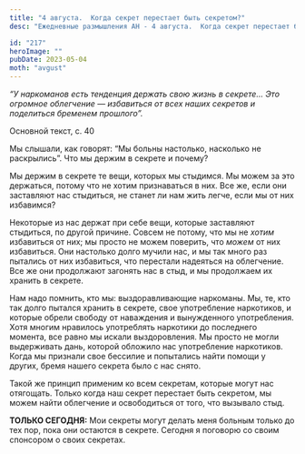 ```yaml
---
title: "4 августа.  Когда секрет перестает быть секретом?"
desc: "Ежедневные размышления АН - 4 августа.  Когда секрет перестает быть секретом?"

id: "217"
heroImage: ""
pubDate: 2023-05-04
moth: "avgust"
---
```


_“У наркоманов есть тенденция держать свою жизнь в секрете… Это огромное
облегчение — избавиться от всех наших секретов и поделиться бременем
прошлого”._

Основной текст, с. 40

Мы слышали, как говорят: “Мы больны настолько, насколько не раскрылись”. Что
мы держим в секрете и почему?

Мы держим в секрете те вещи, которых мы стыдимся. Мы можем за это держаться,
потому что не хотим признаваться в них. Все же, если они заставляют нас
стыдиться, не станет ли нам жить легче, если мы от них избавимся?

Некоторые из нас держат при себе вещи, которые заставляют стыдиться, по другой
причине. Совсем не потому, что мы не _хотим_ избавиться от них; мы просто не
можем поверить, что _можем_ от них избавиться. Они настолько долго мучили нас,
и мы так много раз пытались от них избавиться, что перестали надеяться на
облегчение. Все же они продолжают загонять нас в стыд, и мы продолжаем их
хранить в секрете.

Нам надо помнить, кто мы: выздоравливающие наркоманы. Мы, те, кто так долго
пытался хранить в секрете, свое употребление наркотиков, и которые обрели
свободу от наваждения и вынужденного употребления. Хотя многим нравилось
употреблять наркотики до последнего момента, все равно мы искали
выздоровления. Мы просто не могли выдерживать дань, которой обложило нас
употребление наркотиков. Когда мы признали свое бессилие и попытались найти
помощи у других, бремя нашего секрета было с нас снято.

Такой же принцип применим ко всем секретам, которые могут нас отягощать.
Только когда наш секрет перестает быть секретом, мы можем найти облегчение и
освободиться от того, что вызывало стыд.

**ТОЛЬКО СЕГОДНЯ:** Мои секреты могут делать меня больным только до тех пор,
пока они остаются в секрете. Сегодня я поговорю со своим спонсором о своих
секретах.

